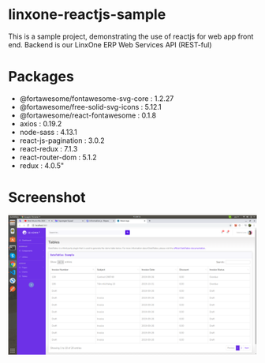 # linxone-reactjs-sample
This is a sample project, demonstrating the use of reactjs for web app front end. Backend is our LinxOne ERP Web Services API (REST-ful)
# Packages

- @fortawesome/fontawesome-svg-core : 1.2.27
- @fortawesome/free-solid-svg-icons : 5.12.1
- @fortawesome/react-fontawesome : 0.1.8
- axios : 0.19.2
- node-sass : 4.13.1
- react-js-pagination : 3.0.2
- react-redux : 7.1.3
- react-router-dom : 5.1.2
- redux : 4.0.5"

# Screenshot

![Screenshot](reactjs-sample-img.png)
